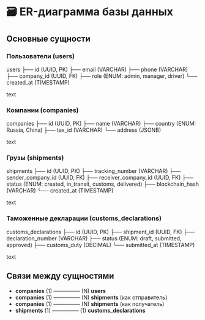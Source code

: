 # 🗃️ ER-диаграмма базы данных

## Основные сущности

### Пользователи (users)
users
├── id (UUID, PK)
├── email (VARCHAR)
├── phone (VARCHAR)
├── company_id (UUID, FK)
├── role (ENUM: admin, manager, driver)
└── created_at (TIMESTAMP)

text

### Компании (companies)
companies
├── id (UUID, PK)
├── name (VARCHAR)
├── country (ENUM: Russia, China)
├── tax_id (VARCHAR)
└── address (JSONB)

text

### Грузы (shipments)
shipments
├── id (UUID, PK)
├── tracking_number (VARCHAR)
├── sender_company_id (UUID, FK)
├── receiver_company_id (UUID, FK)
├── status (ENUM: created, in_transit, customs, delivered)
├── blockchain_hash (VARCHAR)
└── created_at (TIMESTAMP)

text

### Таможенные декларации (customs_declarations)
customs_declarations
├── id (UUID, PK)
├── shipment_id (UUID, FK)
├── declaration_number (VARCHAR)
├── status (ENUM: draft, submitted, approved)
├── customs_duty (DECIMAL)
└── submitted_at (TIMESTAMP)

text

## Связи между сущностями

- **companies** (1) ─────── (N) **users**
- **companies** (1) ─────── (N) **shipments** (как отправитель)
- **companies** (1) ─────── (N) **shipments** (как получатель)
- **shipments** (1) ─────── (1) **customs_declarations**
